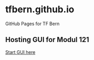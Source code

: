 # tfbern.github.io
GitHub Pages for TF Bern

## Hosting GUI for Modul 121
[Start GUI here](m121/index.html)
